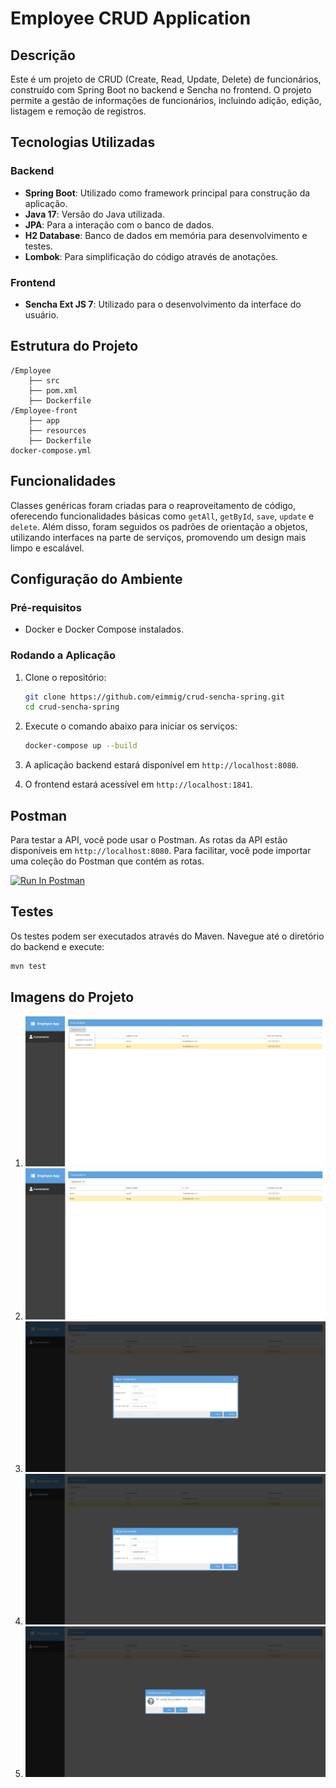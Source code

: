 # Employee CRUD Application

## Descrição

Este é um projeto de CRUD (Create, Read, Update, Delete) de funcionários, construído com Spring Boot no backend e Sencha no frontend. O projeto permite a gestão de informações de funcionários, incluindo adição, edição, listagem e remoção de registros.

## Tecnologias Utilizadas

### Backend

- **Spring Boot**: Utilizado como framework principal para construção da aplicação.
- **Java 17**: Versão do Java utilizada.
- **JPA**: Para a interação com o banco de dados.
- **H2 Database**: Banco de dados em memória para desenvolvimento e testes.
- **Lombok**: Para simplificação do código através de anotações.

### Frontend

- **Sencha Ext JS 7**: Utilizado para o desenvolvimento da interface do usuário.

## Estrutura do Projeto

```
/Employee
    ├── src
    ├── pom.xml
    ├── Dockerfile
/Employee-front
    ├── app
    ├── resources
    ├── Dockerfile
docker-compose.yml
```

## Funcionalidades

Classes genéricas foram criadas para o reaproveitamento de código, oferecendo funcionalidades básicas como `getAll`, `getById`, `save`, `update` e `delete`. Além disso, foram seguidos os padrões de orientação a objetos, utilizando interfaces na parte de serviços, promovendo um design mais limpo e escalável.

## Configuração do Ambiente

### Pré-requisitos

- Docker e Docker Compose instalados.

### Rodando a Aplicação

1. Clone o repositório:

    ```bash
    git clone https://github.com/eimmig/crud-sencha-spring.git
    cd crud-sencha-spring
    ```

2. Execute o comando abaixo para iniciar os serviços:

    ```bash
    docker-compose up --build
    ```

3. A aplicação backend estará disponível em `http://localhost:8080`.
4. O frontend estará acessível em `http://localhost:1841`.

## Postman

Para testar a API, você pode usar o Postman. As rotas da API estão disponíveis em `http://localhost:8080`. Para facilitar, você pode importar uma coleção do Postman que contém as rotas. 

[<img src="https://run.pstmn.io/button.svg" alt="Run In Postman" style="width: 128px; height: 32px;">](https://god.gw.postman.com/run-collection/24093493-13589c4e-2ee4-48c5-902a-70a36dbdf0cd?action=collection%2Ffork&source=rip_markdown&collection-url=entityId%3D24093493-13589c4e-2ee4-48c5-902a-70a36dbdf0cd%26entityType%3Dcollection%26workspaceId%3D1e651b6c-3f43-4deb-9908-054c2254a942)

## Testes

Os testes podem ser executados através do Maven. Navegue até o diretório do backend e execute:

```bash
mvn test
```

## Imagens do Projeto

1. ![Exemplo 1](images/Operations.png)
2. ![Exemplo 2](images/List.png)
3. ![Exemplo 3](images/Add.png)
4. ![Exemplo 4](images/Update.png)
5. ![Exemplo 5](images/Delete.png)
